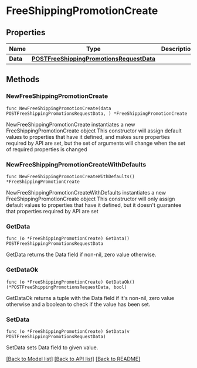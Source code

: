 # FreeShippingPromotionCreate

## Properties

Name | Type | Description | Notes
------------ | ------------- | ------------- | -------------
**Data** | [**POSTFreeShippingPromotionsRequestData**](POSTFreeShippingPromotionsRequestData.md) |  | 

## Methods

### NewFreeShippingPromotionCreate

`func NewFreeShippingPromotionCreate(data POSTFreeShippingPromotionsRequestData, ) *FreeShippingPromotionCreate`

NewFreeShippingPromotionCreate instantiates a new FreeShippingPromotionCreate object
This constructor will assign default values to properties that have it defined,
and makes sure properties required by API are set, but the set of arguments
will change when the set of required properties is changed

### NewFreeShippingPromotionCreateWithDefaults

`func NewFreeShippingPromotionCreateWithDefaults() *FreeShippingPromotionCreate`

NewFreeShippingPromotionCreateWithDefaults instantiates a new FreeShippingPromotionCreate object
This constructor will only assign default values to properties that have it defined,
but it doesn't guarantee that properties required by API are set

### GetData

`func (o *FreeShippingPromotionCreate) GetData() POSTFreeShippingPromotionsRequestData`

GetData returns the Data field if non-nil, zero value otherwise.

### GetDataOk

`func (o *FreeShippingPromotionCreate) GetDataOk() (*POSTFreeShippingPromotionsRequestData, bool)`

GetDataOk returns a tuple with the Data field if it's non-nil, zero value otherwise
and a boolean to check if the value has been set.

### SetData

`func (o *FreeShippingPromotionCreate) SetData(v POSTFreeShippingPromotionsRequestData)`

SetData sets Data field to given value.



[[Back to Model list]](../README.md#documentation-for-models) [[Back to API list]](../README.md#documentation-for-api-endpoints) [[Back to README]](../README.md)


